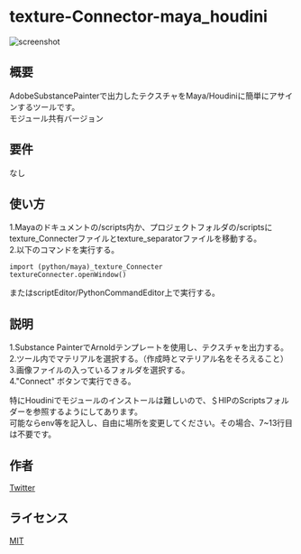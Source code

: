 # texture-Connector-maya_houdini

![screenshot]()
## 概要
AdobeSubstancePainterで出力したテクスチャをMaya/Houdiniに簡単にアサインするツールです。  
モジュール共有バージョン  
## 要件
なし
## 使い方
1.Mayaのドキュメントの/scripts内か、プロジェクトフォルダの/scriptsにtexture_Connecterファイルとtexture_separatorファイルを移動する。  
2.以下のコマンドを実行する。
```
import (python/maya)_texture_Connecter
textureConnecter.openWindow()
```  
またはscriptEditor/PythonCommandEditor上で実行する。
## 説明
1.Substance PainterでArnoldテンプレートを使用し、テクスチャを出力する。  
2.ツール内でマテリアルを選択する。（作成時とマテリアル名をそろえること）  
3.画像ファイルの入っているフォルダを選択する。    
4."Connect" ボタンで実行できる。  
  
特にHoudiniでモジュールのインストールは難しいので、＄HIPのScriptsフォルダーを参照するようにしてあります。  
可能ならenv等を記入し、自由に場所を変更してください。その場合、7~13行目は不要です。  
## 作者
[Twitter](https://x.com/cotte_921)

## ライセンス
[MIT](LICENSE)

